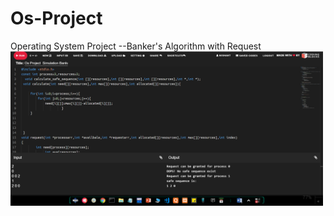 # Os-Project
Operating System Project --Banker's Algorithm with Request
<img src="OS.png" style="width:500px;height:90%"/>
